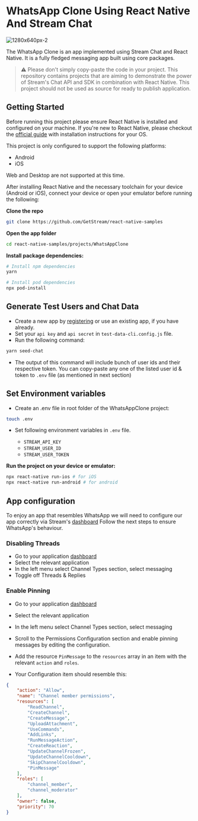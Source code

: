 # WhatsApp Clone Using React Native And Stream Chat

![1280x640px-2](https://user-images.githubusercontent.com/25864161/166482441-e92ad7cf-8705-42b5-ae83-878cc60b4ebd.jpg)


The WhatsApp Clone is an app implemented using Stream Chat and React Native. 
It is a fully fledged messaging app built using core packages.

> ⚠️ Please don't simply copy-paste the code in your project. 
> This repository contains projects that are aiming to demonstrate the power of Stream's Chat API and SDK in combination with React Native. This project should not be used as source for ready to publish application.

## Getting Started

Before running this project please ensure React Native is installed and configured on your machine. If you're new to React Native, please checkout the [official guide](https://reactnative.dev/docs/environment-setup) with installation instructions for your OS.

This project is only configured to support the following platforms:

- Android
- iOS

Web and Desktop are not supported at this time.

After installing React Native and the necessary toolchain for your device (Android or iOS), connect your device or open your emulator before running the following:

**Clone the repo**

```bash
git clone https://github.com/GetStream/react-native-samples
```

**Open the app folder**

```bash
cd react-native-samples/projects/WhatsAppClone
```

**Install package dependencies:**

```bash
# Install npm dependencies
yarn

# Install pod dependencies
npx pod-install
```

## Generate Test Users and Chat Data

- Create a new app by [registering](https://getstream.io/chat/trial/) or use an existing app, if you have already.
- Set your `api key` and `api secret` in `test-data-cli.config.js` file.
- Run the following command:

```sh
yarn seed-chat
```

- The output of this command will include bunch of user ids and their respective token. You can copy-paste any one of the listed user id & token to `.env` file (as mentioned in next section)

## Set Environment variables

- Create an .env file in root folder of the WhatsAppClone project:

```sh
touch .env
```

- Set following environment variables in `.env` file.

    - `STREAM_API_KEY`
    - `STREAM_USER_ID`
    - `STREAM_USER_TOKEN`

**Run the project on your device or emulator:**

```bash
npx react-native run-ios # for iOS
npx react-native run-android # for android
```

## App configuration
To enjoy an app that resembles WhatsApp we will need to configure our app correctly via Stream's [dashboard](https://dashboard.getstream.io/)
Follow the next steps to ensure WhatsApp's behaviour.

### Disabling Threads

- Go to your application [dashboard](https://dashboard.getstream.io/)
- Select the relevant application
- In the left menu select Channel Types section, select messaging
- Toggle off Threads & Replies

### Enable Pinning

- Go to your application [dashboard](https://dashboard.getstream.io/)
- Select the relevant application
- In the left menu select Channel Types section, select messaging
- Scroll to the Permissions Configuration section and enable pinning messages by editing the configuration.
- Add the resource `PinMessage` to the `resources` array in an item with the relevant `action` and `roles`. 

- Your Configuration item should resemble this:
```json
{
    "action": "Allow",
    "name": "Channel member permissions",
    "resources": [
        "ReadChannel",
        "CreateChannel",
        "CreateMessage",
        "UploadAttachment",
        "UseCommands",
        "AddLinks",
        "RunMessageAction",
        "CreateReaction",
        "UpdateChannelFrozen",
        "UpdateChannelCooldown",
        "SkipChannelCooldown",
        "PinMessage"
    ],
    "roles": [
        "channel_member",
        "channel_moderator"
    ],
    "owner": false,
    "priority": 70
}
```
